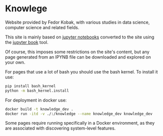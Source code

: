 # Knowlege

Website provided by Fedor Kobak, with various studies in data science, computer science and related fields.

This site is mainly based on [jupyter notebooks](https://jupyter.org/) converted to the site using the [jupyter book](https://jupyterbook.org/en/stable/basics/build.html) tool.

Of course, this imposes some restrictions on the site's content, but any page generated from an IPYNB file can be downloaded and explored on your own.

For pages that use a lot of bash you should use the bash kernel. To install it use:

```bash
pip install bash_kernel
python -m bash_kernel.install
```

For deployment in docker use:

```bash
docker build -t knowledge_dev .
docker run -itd -v ./:/knowledge --name knowledge_dev knowledge_dev
```

Some pages require running specifically in a Docker environment, as they are associated with discovering system-level features.
